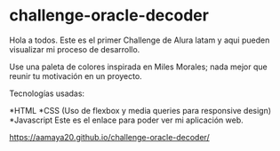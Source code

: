 # challenge-oracle-decoder

Hola a todos. Este es el primer Challenge de Alura latam y aqui pueden visualizar mi proceso de desarrollo.

Use una paleta de colores inspirada en Miles Morales; nada mejor que reunir tu motivación en un proyecto.

Tecnologías usadas:

*HTML
*CSS (Uso de flexbox y media queries para responsive design)
*Javascript
Este es el enlace para poder ver mi aplicación web.

https://aamaya20.github.io/challenge-oracle-decoder/
